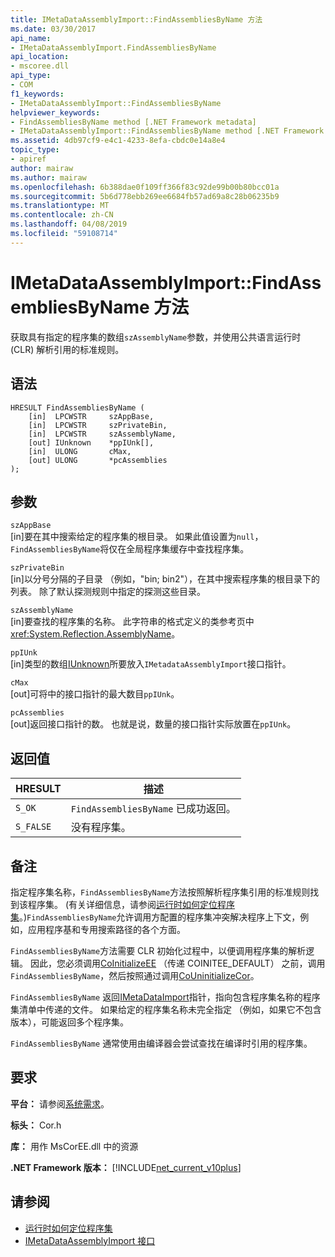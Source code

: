 ```yaml
---
title: IMetaDataAssemblyImport::FindAssembliesByName 方法
ms.date: 03/30/2017
api_name:
- IMetaDataAssemblyImport.FindAssembliesByName
api_location:
- mscoree.dll
api_type:
- COM
f1_keywords:
- IMetaDataAssemblyImport::FindAssembliesByName
helpviewer_keywords:
- FindAssembliesByName method [.NET Framework metadata]
- IMetaDataAssemblyImport::FindAssembliesByName method [.NET Framework metadata]
ms.assetid: 4db97cf9-e4c1-4233-8efa-cbdc0e14a8e4
topic_type:
- apiref
author: mairaw
ms.author: mairaw
ms.openlocfilehash: 6b388dae0f109ff366f83c92de99b00b80bcc01a
ms.sourcegitcommit: 5b6d778ebb269ee6684fb57ad69a8c28b06235b9
ms.translationtype: MT
ms.contentlocale: zh-CN
ms.lasthandoff: 04/08/2019
ms.locfileid: "59108714"
---
```

# <a name="imetadataassemblyimportfindassembliesbyname-method"></a>IMetaDataAssemblyImport::FindAssembliesByName 方法
获取具有指定的程序集的数组`szAssemblyName`参数，并使用公共语言运行时 (CLR) 解析引用的标准规则。  
  
## <a name="syntax"></a>语法  
  
```  
HRESULT FindAssembliesByName (  
    [in]  LPCWSTR     szAppBase,   
    [in]  LPCWSTR     szPrivateBin,   
    [in]  LPCWSTR     szAssemblyName,   
    [out] IUnknown    *ppIUnk[],   
    [in]  ULONG       cMax,   
    [out] ULONG       *pcAssemblies  
);  
```  
  
## <a name="parameters"></a>参数  
 `szAppBase`  
 [in]要在其中搜索给定的程序集的根目录。 如果此值设置为`null`，`FindAssembliesByName`将仅在全局程序集缓存中查找程序集。  
  
 `szPrivateBin`  
 [in]以分号分隔的子目录 （例如，"bin; bin2"），在其中搜索程序集的根目录下的列表。 除了默认探测规则中指定的探测这些目录。  
  
 `szAssemblyName`  
 [in]要查找的程序集的名称。 此字符串的格式定义的类参考页中<xref:System.Reflection.AssemblyName>。  
  
 `ppIUnk`  
 [in]类型的数组[IUnknown](/cpp/atl/iunknown)所要放入`IMetadataAssemblyImport`接口指针。  
  
 `cMax`  
 [out]可将中的接口指针的最大数目`ppIUnk`。  
  
 `pcAssemblies`  
 [out]返回接口指针的数。 也就是说，数量的接口指针实际放置在`ppIUnk`。  
  
## <a name="return-value"></a>返回值  
  
|HRESULT|描述|  
|-------------|-----------------|  
|`S_OK`|`FindAssembliesByName` 已成功返回。|  
|`S_FALSE`|没有程序集。|  
  
## <a name="remarks"></a>备注  
 指定程序集名称，`FindAssembliesByName`方法按照解析程序集引用的标准规则找到该程序集。 (有关详细信息，请参阅[运行时如何定位程序集](../../../../docs/framework/deployment/how-the-runtime-locates-assemblies.md)。)`FindAssembliesByName`允许调用方配置的程序集冲突解决程序上下文，例如，应用程序基和专用搜索路径的各个方面。  
  
 `FindAssembliesByName`方法需要 CLR 初始化过程中，以便调用程序集的解析逻辑。 因此，您必须调用[CoInitializeEE](../../../../docs/framework/unmanaged-api/hosting/coinitializeee-function.md) （传递 COINITEE_DEFAULT） 之前，调用`FindAssembliesByName`，然后按照通过调用[CoUninitializeCor](../../../../docs/framework/unmanaged-api/hosting/couninitializecor-function.md)。  
  
 `FindAssembliesByName` 返回[IMetaDataImport](../../../../docs/framework/unmanaged-api/metadata/imetadataimport-interface.md)指针，指向包含程序集名称的程序集清单中传递的文件。 如果给定的程序集名称未完全指定 （例如，如果它不包含版本），可能返回多个程序集。  
  
 `FindAssembliesByName` 通常使用由编译器会尝试查找在编译时引用的程序集。  
  
## <a name="requirements"></a>要求  
 **平台：** 请参阅[系统需求](../../../../docs/framework/get-started/system-requirements.md)。  
  
 **标头：** Cor.h  
  
 **库：** 用作 MsCorEE.dll 中的资源  
  
 **.NET Framework 版本：** [!INCLUDE[net_current_v10plus](../../../../includes/net-current-v10plus-md.md)]  
  
## <a name="see-also"></a>请参阅

- [运行时如何定位程序集](../../../../docs/framework/deployment/how-the-runtime-locates-assemblies.md)
- [IMetaDataAssemblyImport 接口](../../../../docs/framework/unmanaged-api/metadata/imetadataassemblyimport-interface.md)
